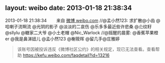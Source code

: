layout: weibo
date: 2013-01-18 21:38:34
---
2013-01-18 21:38:34  &nbsp;&nbsp;&nbsp;&nbsp;&nbsp;&nbsp; 来自 <a href="http://weibo.com/" rel="nofollow">微博 weibo.com</a>
//@孟小然123: 求扩散@小齿 @哈喇子流啊流 @光阴的影子 @淡淡的二哀伤 @乐多多最近些许悲桑 @尐纹籽 @sllylu @糖家二大爷 @小土老帽 @Nic_Warlock //@摇醒的晨雾: @香蕉苹果橙er @我是鼻涕妞儿 @孟小然123 @榭筱晖 @留几手@庄雅婷
>  该账号因被投诉违反《微博社区公约》的相关规定，现已无法查看。查看帮助 https://kefu.weibo.com/faqdetail?id=13216
